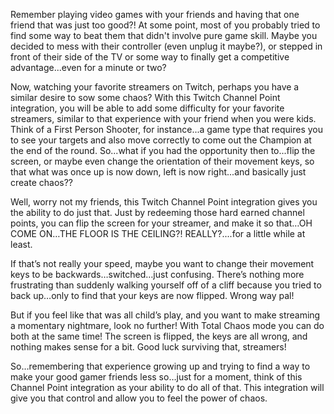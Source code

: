 Remember playing video games with your friends and having that one friend that was just too good?! At some point, most of you probably tried to find some way to beat 
them that didn't involve pure game skill. Maybe you decided to mess with their controller (even unplug it maybe?), or stepped in front of their side of the TV or 
some way to finally get a competitive advantage...even for a minute or two?

Now, watching your favorite streamers on Twitch, perhaps you have a similar desire to sow some chaos? With this Twitch Channel Point integration, you will be able to add
some difficulty for your favorite streamers, similar to that experience with your friend when you were kids. Think of a First Person Shooter, for instance...a game type
that requires you to see your targets and also move correctly to come out the Champion at the end of the round. So...what if you had the opportunity then to...flip 
the screen, or maybe even change the orientation of their movement keys, so that what was once up is now down, left is now right...and basically just create chaos?? 

Well, worry not my friends, this Twitch Channel Point integration gives you the ability to do just that. Just by redeeming those hard earned channel points, you can flip
the screen for your streamer, and make it so that…OH COME ON…THE FLOOR IS THE CEILING?! REALLY?....for a little while at least. 

If that’s not really your speed, maybe you want to change their movement keys to be backwards…switched…just confusing. There’s nothing more frustrating than suddenly 
walking yourself off of a cliff because you tried to back up…only to find that your keys are now flipped. Wrong way pal!

But if you feel like that was all child’s play, and you want to make streaming a momentary nightmare, look no further! With Total Chaos mode you can do both at the same 
time! The screen is flipped, the keys are all wrong, and nothing makes sense for a bit. Good luck surviving that, streamers! 

So…remembering that experience growing up and trying to find a way to make your good gamer friends less so…just for a moment, think of this Channel Point integration as 
your ability to do all of that. This integration will give you that control and allow you to feel the power of chaos.
